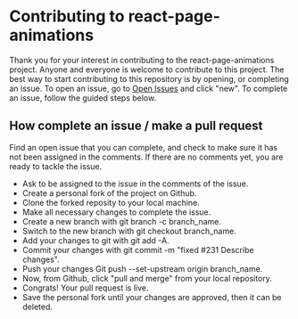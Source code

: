 # Contributing to react-page-animations

Thank you for your interest in contributing to the react-page-animations project.  Anyone and everyone is welcome to contribute to this project.  The best way to start contributing to this repository is by opening, or completing an issue.  To open an issue, go to [Open Issues](https://github.com/ThePlugJumbo/react-page-animations/issues) and click "new".  To complete an issue, follow the guided steps below.

## How complete an issue / make a pull request

Find an open issue that you can complete, and check to make sure it has not been assigned in the comments.  If there are no comments yet, you are ready to tackle the issue.

- Ask to be assigned to the issue in the comments of the issue.
- Create a personal fork of the project on Github.
- Clone the forked reposity to your local machine.
- Make all necessary changes to complete the issue.
- Create a new branch with git branch -c branch_name.
- Switch to the new branch with git checkout branch_name.
- Add your changes to git with git add -A.
- Commit your changes with git commit -m "fixed #231 Describe changes".
- Push your changes Git push --set-upstream origin branch_name.
- Now, from Github, click "pull and merge" from your local repository.
- Congrats! Your pull request is live.
- Save the personal fork until your changes are approved, then it can be deleted.

